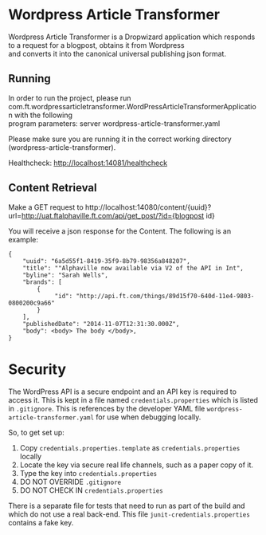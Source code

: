 # Wordpress Article Transformer

Wordpress Article Transformer is a Dropwizard application which responds to a request for a blogpost, obtains it from Wordpress   
and converts it into the canonical universal publishing json format.

## Running
In order to run the project, please run com.ft.wordpressarticletransformer.WordPressArticleTransformerApplication with the following  
program parameters: server wordpress-article-transformer.yaml

Please make sure you are running it in the correct working directory (wordpress-article-transformer).

Healthcheck: [http://localhost:14081/healthcheck](http://localhost:14081/healthcheck)

## Content Retrieval

Make a GET request to http://localhost:14080/content/{uuid}?url=http://uat.ftalphaville.ft.com/api/get_post/?id={blogpost id}

You will receive a json response for the Content. The following is an example:

    {  
        "uuid": "6a5d55f1-8419-35f9-8b79-98356a848207",  
        "title": ""Alphaville now available via V2 of the API in Int",  
        "byline": "Sarah Wells",  
        "brands": [  
            {  
                 "id": "http://api.ft.com/things/89d15f70-640d-11e4-9803-0800200c9a66"  
            }  
        ],
        "publishedDate": "2014-11-07T12:31:30.000Z",  
        "body": <body> The body </body>,  
    }


Security
========

The WordPress API is a secure endpoint and an API key is required to access it. This is kept in a file named
`credentials.properties` which is listed in `.gitignore`. This is references by the developer YAML file
`wordpress-article-transformer.yaml` for use when debugging locally.

So, to get set up:

1. Copy `credentials.properties.template` as `credentials.properties` locally
1. Locate the key via secure real life channels, such as a paper copy of it.
1. Type the key into `credentials.properties`
1. DO NOT OVERRIDE `.gitignore`
1. DO NOT CHECK IN `credentials.properties`

There is a separate file for tests that need to run as part of the build and which do not use a real back-end. This
file `junit-credentials.properties` contains a fake key.
